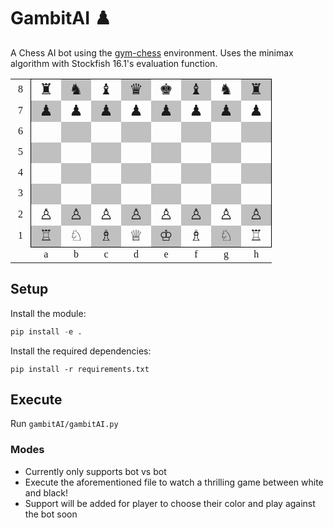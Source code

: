 # GambitAI ♟️

A Chess AI bot using the [gym-chess](https://github.com/genyrosk/gym-chess) environment. Uses the minimax algorithm with Stockfish 16.1's evaluation function.

<table style="text-align:center;border-spacing:0pt;font-family:'Arial Unicode MS'; border-collapse:collapse; border-color: black; border-style: solid; border-width: 0pt 0pt 0pt 0pt">
<tr>
<td style="width:12pt">8</td>
<td style="width:24pt; height:24pt; border-collapse:collapse; border-color: black; border-style: solid; border-width: 1pt 0pt 0pt 1pt"><span style="font-size:150%;">♜</span></td>
<td style="width:24pt; height:24pt; border-collapse:collapse; border-color: black; border-style: solid; border-width: 1pt 0pt 0pt 0pt" bgcolor="silver"><span style="font-size:150%;">♞</span></td>
<td style="width:24pt; height:24pt; border-collapse:collapse; border-color: black; border-style: solid; border-width: 1pt 0pt 0pt 0pt"><span style="font-size:150%;">♝</span></td>
<td style="width:24pt; height:24pt; border-collapse:collapse; border-color: black; border-style: solid; border-width: 1pt 0pt 0pt 0pt" bgcolor="silver"><span style="font-size:150%;">♛</span></td>
<td style="width:24pt; height:24pt; border-collapse:collapse; border-color: black; border-style: solid; border-width: 1pt 0pt 0pt 0pt"><span style="font-size:150%;">♚</span></td>
<td style="width:24pt; height:24pt; border-collapse:collapse; border-color: black; border-style: solid; border-width: 1pt 0pt 0pt 0pt" bgcolor="silver"><span style="font-size:150%;">♝</span></td>
<td style="width:24pt; height:24pt; border-collapse:collapse; border-color: black; border-style: solid; border-width: 1pt 0pt 0pt 0pt"><span style="font-size:150%;">♞</span></td>
<td style="width:24pt; height:24pt; border-collapse:collapse; border-color: black; border-style: solid; border-width: 1pt 1pt 0pt 0pt" bgcolor="silver"><span style="font-size:150%;">♜</span></td>
</tr>
<tr>
<td style="width:12pt">7</td>
<td style="width:24pt; height:24pt; border-collapse:collapse; border-color: black; border-style: solid; border-width: 0pt 0pt 0pt 1pt" bgcolor="silver"><span style="font-size:150%;">♟</span></td>
<td style="width:24pt; height:24pt;"><span style="font-size:150%;">♟</span></td>
<td style="width:24pt; height:24pt;" bgcolor="silver"><span style="font-size:150%;">♟</span></td>
<td style="width:24pt; height:24pt;"><span style="font-size:150%;">♟</span></td>
<td style="width:24pt; height:24pt;" bgcolor="silver"><span style="font-size:150%;">♟</span></td>
<td style="width:24pt; height:24pt;"><span style="font-size:150%;">♟</span></td>
<td style="width:24pt; height:24pt;" bgcolor="silver"><span style="font-size:150%;">♟</span></td>
<td style="width:24pt; height:24pt; border-collapse:collapse; border-color: black; border-style: solid; border-width: 0pt 1pt 0pt 0pt"><span style="font-size:150%;">♟</span></td>
</tr>
<tr>
<td style="width:12pt">6</td>
<td style="width:24pt; height:24pt; border-collapse:collapse; border-color: black; border-style: solid; border-width: 0pt 0pt 0pt 1pt"><span style="font-size:150%;"><br /></span></td>
<td style="width:24pt; height:24pt;" bgcolor="silver"></td>
<td style="width:24pt; height:24pt;"></td>
<td style="width:24pt; height:24pt;" bgcolor="silver"></td>
<td style="width:24pt; height:24pt;"></td>
<td style="width:24pt; height:24pt;" bgcolor="silver"></td>
<td style="width:24pt; height:24pt;"></td>
<td style="width:24pt; height:24pt; border-collapse:collapse; border-color: black; border-style: solid; border-width: 0pt 1pt 0pt 0pt" bgcolor="silver"></td>
</tr>
<tr>
<td style="width:12pt">5</td>
<td style="width:24pt; height:24pt; border-collapse:collapse; border-color: black; border-style: solid; border-width: 0pt 0pt 0pt 1pt" bgcolor="silver"><span style="font-size:150%;"><br /></span></td>
<td style="width:24pt; height:24pt;"></td>
<td style="width:24pt; height:24pt;" bgcolor="silver"></td>
<td style="width:24pt; height:24pt;"></td>
<td style="width:24pt; height:24pt;" bgcolor="silver"></td>
<td style="width:24pt; height:24pt;"></td>
<td style="width:24pt; height:24pt;" bgcolor="silver"></td>
<td style="width:24pt; height:24pt; border-collapse:collapse; border-color: black; border-style: solid; border-width: 0pt 1pt 0pt 0pt"></td>
</tr>
<tr>
<td style="width:12pt">4</td>
<td style="width:24pt; height:24pt; border-collapse:collapse; border-color: black; border-style: solid; border-width: 0pt 0pt 0pt 1pt"><span style="font-size:150%;"><br /></span></td>
<td style="width:24pt; height:24pt;" bgcolor="silver"></td>
<td style="width:24pt; height:24pt;"></td>
<td style="width:24pt; height:24pt;" bgcolor="silver"></td>
<td style="width:24pt; height:24pt;"></td>
<td style="width:24pt; height:24pt;" bgcolor="silver"></td>
<td style="width:24pt; height:24pt;"></td>
<td style="width:24pt; height:24pt; border-collapse:collapse; border-color: black; border-style: solid; border-width: 0pt 1pt 0pt 0pt" bgcolor="silver"></td>
</tr>
<tr>
<td style="width:12pt">3</td>
<td style="width:24pt; height:24pt; border-collapse:collapse; border-color: black; border-style: solid; border-width: 0pt 0pt 0pt 1pt" bgcolor="silver"><span style="font-size:150%;"><br /></span></td>
<td style="width:24pt; height:24pt;"></td>
<td style="width:24pt; height:24pt;" bgcolor="silver"></td>
<td style="width:24pt; height:24pt;"></td>
<td style="width:24pt; height:24pt;" bgcolor="silver"></td>
<td style="width:24pt; height:24pt;"></td>
<td style="width:24pt; height:24pt;" bgcolor="silver"></td>
<td style="width:24pt; height:24pt; border-collapse:collapse; border-color: black; border-style: solid; border-width: 0pt 1pt 0pt 0pt"></td>
</tr>
<tr>
<td style="width:12pt">2</td>
<td style="width:24pt; height:24pt; border-collapse:collapse; border-color: black; border-style: solid; border-width: 0pt 0pt 0pt 1pt"><span style="font-size:150%;">♙</span></td>
<td style="width:24pt; height:24pt;" bgcolor="silver"><span style="font-size:150%;">♙</span></td>
<td style="width:24pt; height:24pt;"><span style="font-size:150%;">♙</span></td>
<td style="width:24pt; height:24pt;" bgcolor="silver"><span style="font-size:150%;">♙</span></td>
<td style="width:24pt; height:24pt;"><span style="font-size:150%;">♙</span></td>
<td style="width:24pt; height:24pt;" bgcolor="silver"><span style="font-size:150%;">♙</span></td>
<td style="width:24pt; height:24pt;"><span style="font-size:150%;">♙</span></td>
<td style="width:24pt; height:24pt; border-collapse:collapse; border-color: black; border-style: solid; border-width: 0pt 1pt 0pt 0pt" bgcolor="silver"><span style="font-size:150%;">♙</span></td>
</tr>
<tr>
<td style="width:12pt">1</td>
<td style="width:24pt; height:24pt; border-collapse:collapse; border-color: black; border-style: solid; border-width: 0pt 0pt 1pt 1pt" bgcolor="silver"><span style="font-size:150%;">♖</span></td>
<td style="width:24pt; height:24pt; border-collapse:collapse; border-color: black; border-style: solid; border-width: 0pt 0pt 1pt 0pt"><span style="font-size:150%;">♘</span></td>
<td style="width:24pt; height:24pt; border-collapse:collapse; border-color: black; border-style: solid; border-width: 0pt 0pt 1pt 0pt" bgcolor="silver"><span style="font-size:150%;">♗</span></td>
<td style="width:24pt; height:24pt; border-collapse:collapse; border-color: black; border-style: solid; border-width: 0pt 0pt 1pt 0pt"><span style="font-size:150%;">♕</span></td>
<td style="width:24pt; height:24pt; border-collapse:collapse; border-color: black; border-style: solid; border-width: 0pt 0pt 1pt 0pt" bgcolor="silver"><span style="font-size:150%;">♔</span></td>
<td style="width:24pt; height:24pt; border-collapse:collapse; border-color: black; border-style: solid; border-width: 0pt 0pt 1pt 0pt"><span style="font-size:150%;">♗</span></td>
<td style="width:24pt; height:24pt; border-collapse:collapse; border-color: black; border-style: solid; border-width: 0pt 0pt 1pt 0pt" bgcolor="silver"><span style="font-size:150%;">♘</span></td>
<td style="width:24pt; height:24pt; border-collapse:collapse; border-color: black; border-style: solid; border-width: 0pt 1pt 1pt 0pt"><span style="font-size:150%;">♖</span></td>
</tr>
<tr>
<td></td>
<td>a</td>
<td>b</td>
<td>c</td>
<td>d</td>
<td>e</td>
<td>f</td>
<td>g</td>
<td>h</td>
</tr>
</table>


## Setup

Install the module:

``` python
pip install -e .
```

Install the required dependencies:

```
pip install -r requirements.txt
```

## Execute

Run ```gambitAI/gambitAI.py```

### Modes
 - Currently only supports bot vs bot
 - Execute the aforementioned file to watch a thrilling game between white and black!
 - Support will be added for player to choose their color and play against the bot soon
